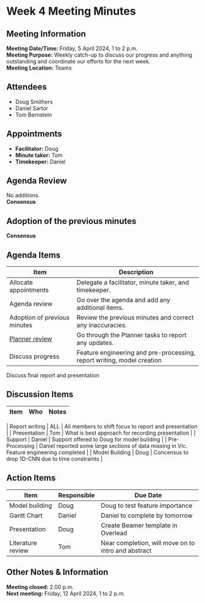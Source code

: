 # Week 4 Meeting Minutes
## Meeting Information
**Meeting Date/Time:** Friday, 5 April 2024, 1 to 2 p.m.  
**Meeting Purpose:** Weekly catch-up to discuss our progress and anything outstanding and coordinate our efforts for the next week.  
**Meeting Location:** Teams  

## Attendees
- Doug Smithers
- Daniel Sartor
- Tom Bernstein

## Appointments
- **Facilitator:** Doug  
- **Minute taker:** Tom  
- **Timekeeper:** Daniel  

## Agenda Review

No additions.  
**Consensus**

## Adoption of the previous minutes

**Consensus**

## Agenda Items

Item | Description
---- | ----
Allocate appointments | Delegate a facilitator, minute taker, and timekeeper.
Agenda review | Go over the agenda and add any additional items.
Adoption of previous minutes | Review the previous minutes and correct any inaccuracies.
[Planner review](https://tasks.office.com/unsw.edu.au/en-AU/Home/Planner/#/plantaskboard?groupId=93fb52d4-afc0-45d1-ba1c-d36d026f86cc&planId=DcDuLJxs-0q7Ndw15EU4NMgAFLtO) | Go through the Planner tasks to report any updates.
Discuss progress | Feature engineering and pre-processing, report writing, model creation
Discuss final report and presentation


## Discussion Items
| Item | Who | Notes |
| ---- | ---- | ---- |

| Report writing | ALL | All members to shift focus to report and presentation |
| Presentation | Tom | What is best approach for recording presentation |
| Support | Daniel | Support offered to Doug for model building |
| Pre-Processing | Daniel reported some large sections of data missing in Vic. Feature engineering completed |
| Model Building | Doug | Concensus to drop 1D-CNN due to time constraints |


## Action Items
| Item | Responsible | Due Date |
| ---- | ---- | ---- |
| Model building | Doug | Doug to test feature importance |
| Gantt Chart | Daniel | Daniel to complete by tomorrow |
| Presentation | Doug | Create Beamer template in Overlead |
| Literature review | Tom | Near completion, will move on to intro and abstract |




## Other Notes & Information

**Meeting closed:** 2.00 p.m.  
**Next meeting:** Friday, 12 April 2024, 1 to 2 p.m.  